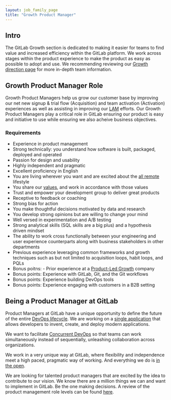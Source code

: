 ```yaml
---
layout: job_family_page
title: "Growth Product Manager"
---
```


## Intro
The GitLab Growth section is dedicated to making it easier for teams to find value and increased efficiency within the GitLab platform. We work across stages within the product experience to make the product as easy as possible to adopt and use. We recommending reviewing our [Growth direction page](https://about.gitlab.com/handbook/marketing/growth) for more in-depth team information.
 
## Growth Product Manager Role
Growth Product Managers help us grow our customer base by improving our net new signup & trial flow (Acquisition) and team activation (Activation) experiences as well as assisting in improving our [LAM](https://about.gitlab.com/handbook/sales/field-operations/sales-systems/gtm-technical-documentation/#landed-addressable-market-lam) efforts. Our Growth Product Managers play a critical role in GitLab ensuring our product is easy and initiative to use while ensuring we also acheive business objectives.

### Requirements
- Experience in product management
- Strong technically: you understand how software is built, packaged, deployed and operated
- Passion for design and usability
- Highly independent and pragmatic
- Excellent proficiency in English
- You are living wherever you want and are excited about the [all remote](https://about.gitlab.com/company/culture/all-remote/) lifestyle
- You share our [values](/handbook/values/), and work in accordance with those values
- Trust and empower your development group to deliver great products
- Receptive to feedback or coaching
- Strong bias for action
- You make thoughtful decisions motivated by data and research
- You develop strong opinions but are willing to change your mind
- Well versed in experimentation and A/B testing
- Strong analytical skills (SQL skills are a big plus) and a hypothesis driven mindset
- The ability to work cross functionally between your engineering and user experience counterparts along with business stakeholders in other departments
- Previous experience leveraging common frameworks and growth techniques such as but not limited to acquisition loops, habit loops, and PQLs
- Bonus poitns: - Prior experience at a [Product-Led Growth](https://productled.com/blog/product-led-growth-definition/) company
- Bonus points: Experience with GitLab, Git, and the Git workflows
- Bonus points: Experience building DevOps tools
- Bonus points: Experience engaging with customers in a B2B setting
 
## Being a Product Manager at GitLab
Product Managers at GitLab have a unique opportunity to define the future of the
entire [DevOps lifecycle](https://about.gitlab.com/stages-devops-lifecycle/). We
are working on a [single application](/handbook/product/single-application) that
allows developers to invent, create, and deploy modern applications.

We want to facilitate [Concurrent DevOps](https://about.gitlab.com/concurrent-devops/) so that teams can work simultaneously instead of sequentially, unleashing collaboration across organizations.

We work in a very unique way at GitLab, where flexibility and independence meet
a high paced, pragmatic way of working. And everything we do is [in the open](https://about.gitlab.com/handbook/).

We are looking for talented product managers that are excited by the idea to
contribute to our vision. We know there are a million things we can and want to
implement in GitLab. Be the one making decisions. A review of the product management role levels can be found [here](https://about.gitlab.com/job-families/product/product-manager/#career-paths).
